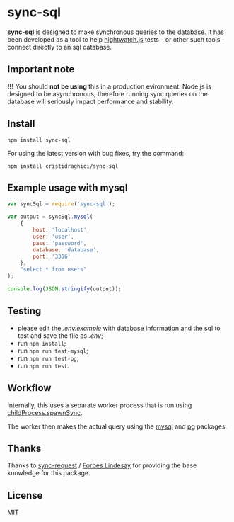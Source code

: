 # sync-sql

**sync-sql** is designed to make synchronous queries to the database. It has been developed as a tool to help [nightwatch.js](http://nightwatchjs.org/) tests - or other such tools - connect directly to an sql database.

## Important note

**!!!** You should **not be using** this in a production evironment. Node.js is designed to be asynchronous, therefore running sync queries on the database will seriously impact performance and stability.

## Install

```
npm install sync-sql
```

For using the latest version with bug fixes, try the command:

```
npm install cristidraghici/sync-sql
```

## Example usage with mysql

```js
var syncSql = require('sync-sql');

var output = syncSql.mysql(
	{
		host: 'localhost',
		user: 'user',
		pass: 'password',
		database: 'database',
		port: '3306'
	},
	"select * from users"
);

console.log(JSON.stringify(output));
```

## Testing

- please edit the *.env.example* with database information and the sql to test and save the file as *.env*;
- run `npm install`;
- run `npm run test-mysql`;
- run `npm run test-pg`;
- run `npm run test`.

## Workflow

Internally, this uses a separate worker process that is run using [childProcess.spawnSync](http://nodejs.org/docs/v0.11.13/api/child_process.html#child_process_child_process_spawnsync_command_args_options).

The worker then makes the actual query using the [mysql](https://www.npmjs.com/package/mysql) and [pg](https://www.npmjs.com/package/pg) packages.

## Thanks

Thanks to [sync-request](https://github.com/ForbesLindesay/sync-request) / [Forbes Lindesay](https://github.com/ForbesLindesay) for providing the base knowledge for this package.

## License

MIT
